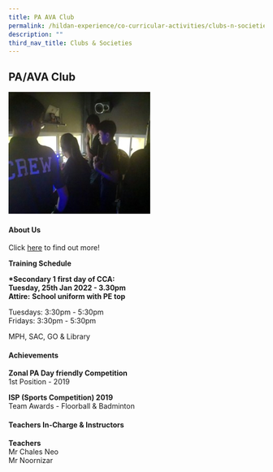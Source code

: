 ```yaml
---
title: PA AVA Club
permalink: /hildan-experience/co-curricular-activities/clubs-n-societies/pa-ava-club/
description: ""
third_nav_title: Clubs & Societies
---
```

PA/AVA Club
-----------

![](/images/CCA/PA.jpg)


#### About Us

Click [here](/files/CCA/PA%20Crew%20School%20Website.pdf) to find out more!

**Training Schedule**  
  
**\*Secondary 1 first day of CCA:**  
**Tuesday, 25th Jan 2022 - 3.30pm**  
**Attire:** **School uniform with PE top**<br>

Tuesdays: 3:30pm - 5:30pm<br>
Fridays: 3:30pm - 5:30pm

MPH, SAC, GO & Library


#### Achievements

**Zonal PA Day friendly Competition**  
1st Position - 2019  
  
**ISP (Sports Competition) 2019**  
Team Awards - Floorball & Badminton

####  Teachers In-Charge & Instructors

**Teachers**  
Mr Chales Neo  
Mr Noornizar